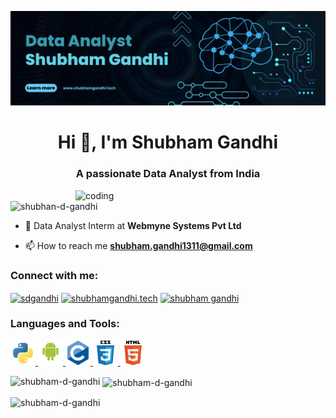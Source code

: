![logo](https://github.com/Shubham-D-Gandhi/Shubham-D-Gandhi/blob/main/Banner-ShubhamGandhi.png)
<h1 align="center">Hi 👋, I'm Shubham Gandhi</h1>
<h3 align="center">A passionate Data Analyst from India</h3>

<img align="right" alt="coding" width="400" src="https://user-images.githubusercontent.com/55389276/140866485-8fb1c876-9a8f-4d6a-98dc-08c4981eaf70.gif">

<p align="left"> <img src="https://komarev.com/ghpvc/?username=shubhan-d-gandhi&label=Profile%20views&color=0e75b6&style=flat" alt="shubhan-d-gandhi" /> </p>

- 🌱 Data Analyst Interm at **Webmyne Systems Pvt Ltd**

- 📫 How to reach me **shubham.gandhi1311@gmail.com**

<h3 align="left">Connect with me:</h3>
<p align="left">
<a href="https://linkedin.com/in/sdgandhi" target="blank"><img align="center" src="https://raw.githubusercontent.com/rahuldkjain/github-profile-readme-generator/master/src/images/icons/Social/linked-in-alt.svg" alt="sdgandhi" height="30" width="40" /></a>
<a href="https://instagram.com/shubhamgandhi.tech" target="blank"><img align="center" src="https://raw.githubusercontent.com/rahuldkjain/github-profile-readme-generator/master/src/images/icons/Social/instagram.svg" alt="shubhamgandhi.tech" height="30" width="40" /></a>
<a href="https://www.youtube.com/c/shubham gandhi" target="blank"><img align="center" src="https://raw.githubusercontent.com/rahuldkjain/github-profile-readme-generator/master/src/images/icons/Social/youtube.svg" alt="shubham gandhi" height="30" width="40" /></a>
</p>

<h3 align="left">Languages and Tools:</h3>
<p align="left"> <a href="https://www.python.org" target="_blank" rel="noreferrer"> <img src="https://raw.githubusercontent.com/devicons/devicon/master/icons/python/python-original.svg" alt="python" width="40" height="40"/> </a> <a href="https://developer.android.com" target="_blank" rel="noreferrer"> <img src="https://raw.githubusercontent.com/devicons/devicon/master/icons/android/android-original-wordmark.svg" alt="android" width="40" height="40"/> </a> <a href="https://www.cprogramming.com/" target="_blank" rel="noreferrer"> <img src="https://raw.githubusercontent.com/devicons/devicon/master/icons/c/c-original.svg" alt="c" width="40" height="40"/> </a> <a href="https://www.w3schools.com/css/" target="_blank" rel="noreferrer"> <img src="https://raw.githubusercontent.com/devicons/devicon/master/icons/css3/css3-original-wordmark.svg" alt="css3" width="40" height="40"/> </a> <a href="https://www.w3.org/html/" target="_blank" rel="noreferrer"> <img src="https://raw.githubusercontent.com/devicons/devicon/master/icons/html5/html5-original-wordmark.svg" alt="html5" width="40" height="40"/> </a>  </p>

<p><img align="left" src="https://github-readme-stats.vercel.app/api/top-langs?username=shubham-d-gandhi&show_icons=true&locale=en&layout=compact" alt="shubham-d-gandhi" /></p>

<p>&nbsp;<img align="center" src="https://github-readme-stats.vercel.app/api?username=shubham-d-gandhi&show_icons=true&locale=en" alt="shubham-d-gandhi" /></p>

<p><img align="center" src="https://github-readme-streak-stats.herokuapp.com/?user=shubham-d-gandhi&" alt="shubham-d-gandhi" /></p>
